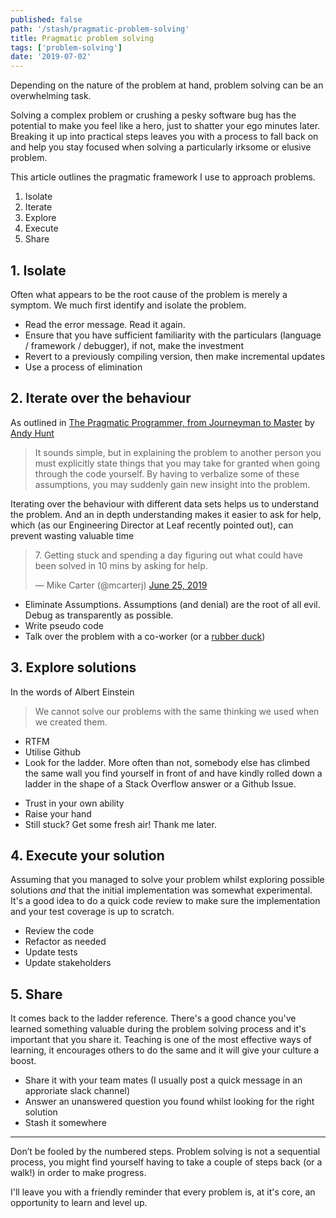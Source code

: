 ```yaml
---
published: false
path: '/stash/pragmatic-problem-solving'
title: Pragmatic problem solving
tags: ['problem-solving']
date: '2019-07-02'
---
```


Depending on the nature of the problem at hand, problem solving can be an overwhelming task.

Solving a complex problem or crushing a pesky software bug has the potential to make you feel like a hero, just to shatter your ego minutes later. Breaking it up into practical steps leaves you with a process to fall back on and help you stay focused when solving a particularly irksome or elusive problem.

This article outlines the pragmatic framework I use to approach problems.

<ol>
  <li>Isolate</li>
  <li>Iterate</li>
  <li>Explore</li>
  <li>Execute</li>
  <li>Share</li>
</ol>

## 1. Isolate

Often what appears to be the root cause of the problem is merely a symptom. We much first identify and isolate the problem.

<ul>
  <li>Read the error message. Read it again.</b></li>
  <li>Ensure that you have sufficient familiarity with the particulars (language / framework / debugger), if not, make the investment</b>
  </li>
  <li>Revert to a previously compiling version, then make incremental updates</li>
  <li>Use a process of elimination</li>
</ul>

## 2. Iterate over the behaviour

As outlined in <a href="https://pragprog.com/book/tpp20/the-pragmatic-programmer-20th-anniversary-edition" target="_blank">The Pragmatic Programmer, from Journeyman to Master</a> by <a href="https://twitter.com/pragmaticandy" target="_blank">Andy Hunt</a>

<blockquote>It sounds simple, but in explaining the problem to another person you must explicitly state things that you may take for granted when going through the code yourself. By having to verbalize some of these assumptions, you may suddenly
gain new insight into the problem.</blockquote>

Iterating over the behaviour with different data sets helps us to understand the problem. And an in depth understanding makes it easier to ask for help, which (as our Engineering Director at Leaf recently pointed out), can prevent wasting valuable time</p>

<blockquote class="twitter-tweet"><p lang="en" dir="ltr">7. Getting stuck and spending a day figuring out what could have been solved in 10 mins by asking for help.</p>&mdash; Mike Carter (@mcarterj) <a href="https://twitter.com/mcarterj/status/1143626584655650816?ref_src=twsrc%5Etfw">June 25, 2019</a></blockquote> <script async src="https://platform.twitter.com/widgets.js" charset="utf-8"></script>

<ul>
<li>Eliminate Assumptions. Assumptions (and denial) are the root of all evil. Debug as transparently as possible.</li>
<li>Write pseudo code</li>
<li>Talk over the problem with a co-worker (or a <a href="https://en.wikipedia.org/wiki/Rubber_duck_debugging" target="_blank">rubber duck</a>)</li>
</ul>

## 3. Explore solutions

In the words of Albert Einstein

<blockquote>We cannot solve our problems with the same thinking we used when we created them.</blockquote>

<ul>
  <li>RTFM</li>
  <li>Utilise Github</li>
  <li>Look for the ladder. More often than not, somebody else has climbed the same wall you find yourself in front of and have kindly rolled down a ladder in the shape of a Stack Overflow answer or a Github Issue.</p>
  </li>
  <li>Trust in your own ability</li>
  <li>Raise your hand</li>
  <li>Still stuck? Get some fresh air! Thank me later.</li>
</ul>

## 4. Execute your solution

Assuming that you managed to solve your problem whilst exploring possible solutions <i>and</i> that the initial implementation was somewhat experimental. It's a good idea to do a quick code review to make sure the implementation and your test coverage is up to scratch.

<ul>
  <li>Review the code</li>
  <li>Refactor as needed</li>
  <li>Update tests</li>
  <li>Update stakeholders</li>
</ul>

## 5. Share

It comes back to the ladder reference. There's a good chance you've learned something valuable during the problem solving process and it's important that you share it. Teaching is one of the most effective ways of learning, it encourages others to do the same and it will give your culture a boost.

<ul>
  <li>Share it with your team mates (I usually post a quick message in an approriate slack channel)</li>
  <li>Answer an unanswered question you found whilst looking for the right solution</li>
  <li>Stash it somewhere</li>
</ul>

<hr>

Don’t be fooled by the numbered steps. Problem solving is not a sequential process, you might find yourself having to take a couple of steps back (or a walk!) in order to make progress.

I'll leave you with a friendly reminder that every problem is, at it's core, an opportunity to learn and level up.
